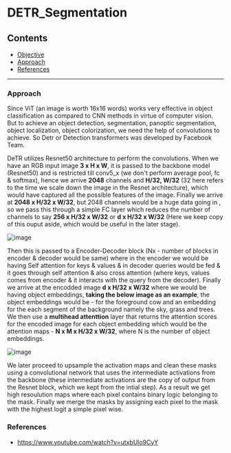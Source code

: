 # DETR_Segmentation

## Contents
- [Objective](#objective)
- [Approach](#approach)
- [References](#references) 

------------------------------

### Approach

Since ViT (an image is worth 16x16 words) works very effective in object classification as compared to CNN methods in virtue of computer vision. But to achieve an object detection, segmentation, panoptic segmentation, object localization, object colorization, we need the help of convolutions to achieve. So Detr or Detection transformers was developed by Facebook Team.

DeTR utilizes Resnet50 architecture to perform the convolutions. When we have an RGB input image **3 x H x W**, it is passed to the backbone model (Resnet50) and is restricted till conv5_x (we don't perform average pool, fc & softmax), hence we arrive **2048** channels and **H/32, W/32** (32 here refers to the time we scale down the image in the Resnet architecture), which would have captured all the possible features of the image. Finally we arrive at **2048 x H/32 x W/32**, but 2048 channels would be a huge data going in , so we pass this through a simple FC layer which reduces the number of channels to say **256 x H/32 x W/32** or **d x H/32 x W/32** (Here we keep copy of this ouput aside, which would be useful in the later stage). 


![image](https://user-images.githubusercontent.com/47082769/131225487-0f2cc3c8-1c8c-4fc5-ae0e-c613181b31fc.png)


Then this is passed to a Encoder-Decoder block (Nx - number of blocks in encoder & decoder would be same) where in the encoder we would be having Self attention for keys & values & in decoder queries would be fed & it goes through self attention & also cross attention  (where keys, values  comes from encoder & it interacts with the query from the decoder). Finally we arrive at the encodded image **d x H/32 x W/32** where we would be having object embeddings, **taking the below image as an example**, the object embeddings would be - for the foreground cow and an embedding for the each segment of the background namely the sky, grass and trees. We then use a **multihead attenttion** layer that returns the attention scores for the encoded image for each object embedding which would be the attention maps - **N x M x H/32 x W/32**, where N is the number of object embeddings.


![image](https://user-images.githubusercontent.com/47082769/131226878-90452ee2-0d81-4f8c-b7d4-ee362bb4bc45.png)

We later proceed to upsample the activation maps and clean these masks using a convolutional network that uses the intermediate activations from the backbone (these intermediate activations are the copy of output from the Resnet block, which we kept from the intial step). As a result we get high resoulution maps where each pixel contains binary logic belonging to the mask. Finally we merge the masks by assigning each pixel to the mask with the highest logit a simple pixel wise.


### References

- https://www.youtube.com/watch?v=utxbUlo9CyY






